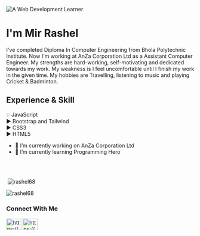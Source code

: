 
![A Web Development Learner](https://media-exp1.licdn.com/dms/image/C4D16AQESzZNOleRU2g/profile-displaybackgroundimage-shrink_200_800/0/1625767062553?e=1632960000&v=beta&t=X4fuZvICsTOMxw1kR664mDdRjq5B8FtssVnRr0MKCPo)
# I'm Mir Rashel 

I've completed Diploma In Computer Engineering from Bhola Polytechnic Institute.  Now I'm working at AnZa Corporation Ltd as a Assistant Computer Engineer. My strengths are hard-working, self-motivating and dedicated towards my work. My weakness is I feel uncomfortable until I finish my work in the given time. My hobbies are Travelling, listening to music and playing Cricket & Badminton.

## Experience & Skill
💡 JavaScript <br>
▶ Bootstrap and Tailwind <br>
▶ CSS3 <br>
▶ HTML5

- 🔭 I’m currently working on AnZa Corporation Ltd 
- 🌱 I’m currently learning Programming Hero  

<br><br>

<p>&nbsp;<img align="center" src="https://github-readme-stats.vercel.app/api?username=rashel68&show_icons=true&locale=en" alt="rashel68" /></p>

<p><img align="center" src="https://github-readme-streak-stats.herokuapp.com/?user=rashel68&" alt="rashel68" /></p>

<h3>Connect With Me</h3> 
<a href="https://linkedin.com/in/https://www.linkedin.com/in/md-rashel-341068" target="blank"><img align="center" src="https://raw.githubusercontent.com/rahuldkjain/github-profile-readme-generator/master/src/images/icons/Social/linked-in-alt.svg" alt="https://www.linkedin.com/in/md-rashel-341068/" height="30" width="40" /></a>
<a href="https://fb.com/https://www.facebook.com/rashel341068/" target="blank"><img align="center" src="https://raw.githubusercontent.com/rahuldkjain/github-profile-readme-generator/master/src/images/icons/Social/facebook.svg" alt="https://www.facebook.com/rashel341068" height="30" width="40" /></a>





